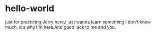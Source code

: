 # hello-world
just for practicing
Jerry here,I just wanna learn something I don't know much, it's why I'm here.And good luck to me and you.
